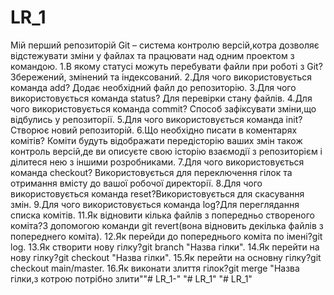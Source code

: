 # LR_1
Мій перший репозиторій
Git – система контролю версій,котра дозволяє відстежувати зміни у файлах та працювати над одним проектом з командою.
1.В якому статусі можуть перебувати файли при роботі з Git? Збережений, змінений та індексований.
2.Для чого використовується команда add? Додає необхідний файл до репозиторію.
3.Для чого використовується команда status? Для перевірки стану файлів.
4.Для чого використовується команда commit? Способ зафіксувати зміни,що відбулись у репозиторії.
5.Для чого використовується команда init? Створює новий репозиторій.
6.Що необхідно писати в коментарях комітів? Коміти будуть відображати передісторію ваших змін також контроль версій,де ви описуєте свою історію взаємодії з репозиторієм і ділитеся нею з іншими розробниками.
7.Для чого використовується команда checkout? Використовується для переключення гілок та отримання вмісту до вашої робочої директорії.
8.Для чого використовується команда reset?Використовується для скасування змін.
9.Для чого використовується команда log?Для переглядання списка комітів.
11.Як відновити кілька файлів з попередньо створеного коміта?З допомогою команди git revert(вона відновить декілька файлів з попереднего коміта).
12.Як перейди до попереднього коміта по імені?git log.
13.Як створити нову гілку?git branch "Назва гілки".
14.Як перейти на нову гілку?git checkout "Назва гілки".
15.Як перейти на основну гілку?git checkout main/master.
16.Як виконати злиття гілок?git merge "Назва гілки,з котрою потрібно злити""# LR_1-" 
"# LR_1" 
"# LR_1" 
